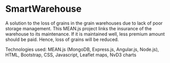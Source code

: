 # SmartWarehouse
A solution to the loss of grains in the grain warehouses due to lack of poor storage management. This MEAN.js project links the insurance of the warehouse to its maintenance. If it is maintained well, less premium amount should be paid. Hence, loss of grains will be reduced.

Technologies used:
MEAN.js (MongoDB, Express.js, Angular.js, Node.js), HTML, Bootstrap, CSS, Javascript, Leaflet maps, NvD3 charts
